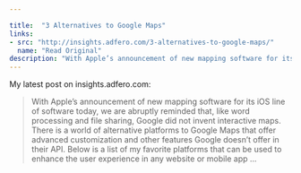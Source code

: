 ```yaml
---

title:  "3 Alternatives to Google Maps"
links: 
- src: "http://insights.adfero.com/3-alternatives-to-google-maps/"
  name: "Read Original"
description: "With Apple’s announcement of new mapping software for its iOS line of software today, we are abruptly reminded that, like word processing and file sharing, Google did not invent interactive maps. There is a world of alternative platforms to Google Maps that offer advanced customization and other features Google doesn’t offer in their API. Below is a list of my favorite platforms that can be used to enhance the user experience in any website or mobile app"
---
```


My latest post on insights.adfero.com:

> With Apple’s announcement of new mapping software for its iOS line of software today, we are abruptly reminded that, like word processing and file sharing, Google did not invent interactive maps. There is a world of alternative platforms to Google Maps that offer advanced customization and other features Google doesn’t offer in their API. Below is a list of my favorite platforms that can be used to enhance the user experience in any website or mobile app ...
